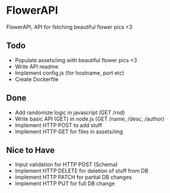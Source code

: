 # FlowerAPI

FlowerAPI, API for fetching beautiful flower pics <3

## Todo
* Populate assets/img with beautiful flower pics <3 
* Write API readme
* Implement config.js (for hostname, port etc)
* Create Dockerfile 

## Done
* Add randomize logic in javascript (GET /rnd)
* Write basic API (GET) in node.js (GET /name, /desc, /author)
* Implement HTTP POST to add stuff
* Implement HTTP GET for files in assets/img

## Nice to Have
* Input validation for HTTP POST (Schema)
* Implement HTTP DELETE for deletion of stuff from DB
* Implement HTTP PATCH for partial DB changes
* Implement HTTP PUT for full DB change